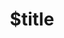 ---
title: $title
second_title: Справочник по Aspose.OCR для .NET API
description: $description
type: docs
weight: $weight
url: /ru/net/$ref/
---